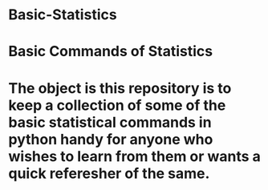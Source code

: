 # Basic-Statistics
# Basic Commands of Statistics

# The object is this repository is to keep a collection of some of the basic statistical commands in python handy for anyone who wishes to learn from them or wants a quick referesher of the same. 
